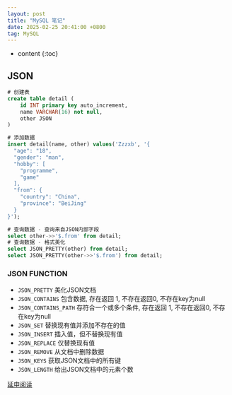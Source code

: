 ```yaml
---
layout: post
title: "MySQL 笔记"
date: 2025-02-25 20:41:00 +0800
tag: MySQL
---
```


* content
{:toc}

## JSON

```sql
# 创建表
create table detail (
    id INT primary key auto_increment,
    name VARCHAR(16) not null,
    other JSON
)

# 添加数据
insert detail(name, other) values('Zzzxb', '{
  "age": "18",
  "gender": "man",
  "hobby": [
    "programme",
    "game"
  ],
  "from": {
    "country": "China",
    "province": "BeiJing"
  }
}');

# 查询数据 - 查询来自JSON内部字段
select other->>'$.from' from detail;
# 查询数据 - 格式美化
select JSON_PRETTY(other) from detail;
select JSON_PRETTY(other->>'$.from') from detail;
```
### JSON FUNCTION

* `JSON_PRETTY` 美化JSON文档
* `JSON_CONTAINS` 包含数据, 存在返回 1, 不存在返回0, 不存在key为null
* `JSON_CONTAINS_PATH` 存符合一个或多个条件, 存在返回 1, 不存在返回0, 不存在key为null
* `JSON_SET` 替换现有值并添加不存在的值
* `JSON_INSERT` 插入值，但不替换现有值
* `JSON_REPLACE` 仅替换现有值
* `JSON_REMOVE` 从文档中删除数据
* `JSON_KEYS` 获取JSON文档中的所有键
* `JSON_LENGTH` 给出JSON文档中的元素个数 

[延申阅读](https://dev.mysql.com/doc/refman/8.0/en/json-function-reference.html)